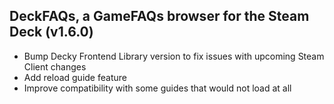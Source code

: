 ## DeckFAQs, a GameFAQs browser for the Steam Deck (v1.6.0)

-   Bump Decky Frontend Library version to fix issues with upcoming Steam Client changes
-   Add reload guide feature
-   Improve compatibility with some guides that would not load at all
